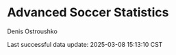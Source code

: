 # Advanced Soccer Statistics
Denis Ostroushko

<!-- gfm -->

Last successful data update: 2025-03-08 15:13:10 CST
